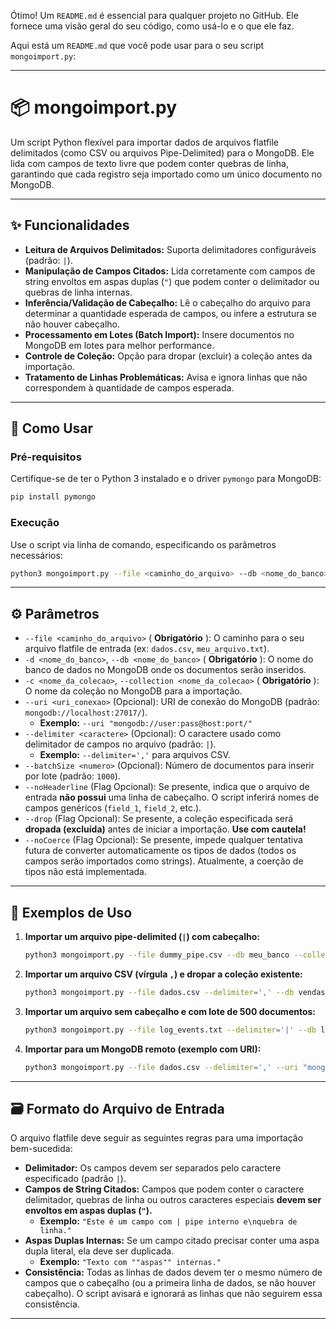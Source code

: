 Ótimo\! Um `README.md` é essencial para qualquer projeto no GitHub. Ele fornece uma visão geral do seu código, como usá-lo e o que ele faz.

Aqui está um `README.md` que você pode usar para o seu script `mongoimport.py`:

-----

# 📦 mongoimport.py

Um script Python flexível para importar dados de arquivos flatfile delimitados (como CSV ou arquivos Pipe-Delimited) para o MongoDB. Ele lida com campos de texto livre que podem conter quebras de linha, garantindo que cada registro seja importado como um único documento no MongoDB.

-----

## ✨ Funcionalidades

  * **Leitura de Arquivos Delimitados:** Suporta delimitadores configuráveis (padrão: `|`).
  * **Manipulação de Campos Citados:** Lida corretamente com campos de string envoltos em aspas duplas (`"`) que podem conter o delimitador ou quebras de linha internas.
  * **Inferência/Validação de Cabeçalho:** Lê o cabeçalho do arquivo para determinar a quantidade esperada de campos, ou infere a estrutura se não houver cabeçalho.
  * **Processamento em Lotes (Batch Import):** Insere documentos no MongoDB em lotes para melhor performance.
  * **Controle de Coleção:** Opção para dropar (excluir) a coleção antes da importação.
  * **Tratamento de Linhas Problemáticas:** Avisa e ignora linhas que não correspondem à quantidade de campos esperada.

-----

## 🚀 Como Usar

### Pré-requisitos

Certifique-se de ter o Python 3 instalado e o driver `pymongo` para MongoDB:

```bash
pip install pymongo
```

### Execução

Use o script via linha de comando, especificando os parâmetros necessários:

```bash
python3 mongoimport.py --file <caminho_do_arquivo> --db <nome_do_banco> --collection <nome_da_colecao> [opções]
```

-----

## ⚙️ Parâmetros

  * `--file <caminho_do_arquivo>` ( **Obrigatório** ): O caminho para o seu arquivo flatfile de entrada (ex: `dados.csv`, `meu_arquivo.txt`).
  * `-d <nome_do_banco>`, `--db <nome_do_banco>` ( **Obrigatório** ): O nome do banco de dados no MongoDB onde os documentos serão inseridos.
  * `-c <nome_da_colecao>`, `--collection <nome_da_colecao>` ( **Obrigatório** ): O nome da coleção no MongoDB para a importação.
  * `--uri <uri_conexao>` (Opcional): URI de conexão do MongoDB (padrão: `mongodb://localhost:27017/`).
      * **Exemplo:** `--uri "mongodb://user:pass@host:port/"`
  * `--delimiter <caractere>` (Opcional): O caractere usado como delimitador de campos no arquivo (padrão: `|`).
      * **Exemplo:** `--delimiter=','` para arquivos CSV.
  * `--batchSize <numero>` (Opcional): Número de documentos para inserir por lote (padrão: `1000`).
  * `--noHeaderline` (Flag Opcional): Se presente, indica que o arquivo de entrada **não possui** uma linha de cabeçalho. O script inferirá nomes de campos genéricos (`field_1`, `field_2`, etc.).
  * `--drop` (Flag Opcional): Se presente, a coleção especificada será **dropada (excluída)** antes de iniciar a importação. **Use com cautela\!**
  * `--noCoerce` (Flag Opcional): Se presente, impede qualquer tentativa futura de converter automaticamente os tipos de dados (todos os campos serão importados como strings). Atualmente, a coerção de tipos não está implementada.

-----

## 📝 Exemplos de Uso

1.  **Importar um arquivo pipe-delimited (`|`) com cabeçalho:**

    ```bash
    python3 mongoimport.py --file dummy_pipe.csv --db meu_banco --collection produtos_importados
    ```

2.  **Importar um arquivo CSV (vírgula `,`) e dropar a coleção existente:**

    ```bash
    python3 mongoimport.py --file dados.csv --delimiter=',' --db vendas --collection dados_vendas --drop
    ```

3.  **Importar um arquivo sem cabeçalho e com lote de 500 documentos:**

    ```bash
    python3 mongoimport.py --file log_events.txt --delimiter='|' --db logs --collection eventos --noHeaderline --batchSize 500
    ```

4.  **Importar para um MongoDB remoto (exemplo com URI):**

    ```bash
    python3 mongoimport.py --file dados.csv --delimiter=',' --uri "mongodb://usuario:senha@meu-servidor-mongo:27017/admin" --db meu_banco --collection dados_remotos
    ```

-----

## 🗃️ Formato do Arquivo de Entrada

O arquivo flatfile deve seguir as seguintes regras para uma importação bem-sucedida:

  * **Delimitador:** Os campos devem ser separados pelo caractere especificado (padrão `|`).
  * **Campos de String Citados:** Campos que podem conter o caractere delimitador, quebras de linha ou outros caracteres especiais **devem ser envoltos em aspas duplas (`"`).**
      * **Exemplo:** `"Este é um campo com | pipe interno e\nquebra de linha."`
  * **Aspas Duplas Internas:** Se um campo citado precisar conter uma aspa dupla literal, ela deve ser duplicada.
      * **Exemplo:** `"Texto com ""aspas"" internas."`
  * **Consistência:** Todas as linhas de dados devem ter o mesmo número de campos que o cabeçalho (ou a primeira linha de dados, se não houver cabeçalho). O script avisará e ignorará as linhas que não seguirem essa consistência.

-----
